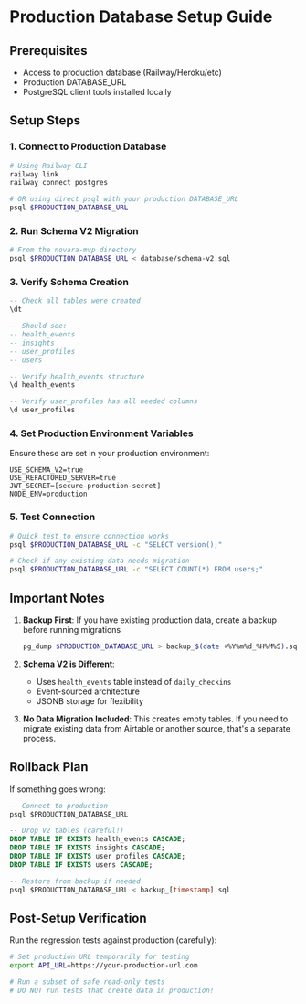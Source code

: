 # Production Database Setup Guide

## Prerequisites
- Access to production database (Railway/Heroku/etc)
- Production DATABASE_URL
- PostgreSQL client tools installed locally

## Setup Steps

### 1. Connect to Production Database
```bash
# Using Railway CLI
railway link
railway connect postgres

# OR using direct psql with your production DATABASE_URL
psql $PRODUCTION_DATABASE_URL
```

### 2. Run Schema V2 Migration
```bash
# From the novara-mvp directory
psql $PRODUCTION_DATABASE_URL < database/schema-v2.sql
```

### 3. Verify Schema Creation
```sql
-- Check all tables were created
\dt

-- Should see:
-- health_events
-- insights  
-- user_profiles
-- users

-- Verify health_events structure
\d health_events

-- Verify user_profiles has all needed columns
\d user_profiles
```

### 4. Set Production Environment Variables
Ensure these are set in your production environment:
```
USE_SCHEMA_V2=true
USE_REFACTORED_SERVER=true
JWT_SECRET=[secure-production-secret]
NODE_ENV=production
```

### 5. Test Connection
```bash
# Quick test to ensure connection works
psql $PRODUCTION_DATABASE_URL -c "SELECT version();"

# Check if any existing data needs migration
psql $PRODUCTION_DATABASE_URL -c "SELECT COUNT(*) FROM users;"
```

## Important Notes

1. **Backup First**: If you have existing production data, create a backup before running migrations
   ```bash
   pg_dump $PRODUCTION_DATABASE_URL > backup_$(date +%Y%m%d_%H%M%S).sql
   ```

2. **Schema V2 is Different**: 
   - Uses `health_events` table instead of `daily_checkins`
   - Event-sourced architecture
   - JSONB storage for flexibility

3. **No Data Migration Included**: This creates empty tables. If you need to migrate existing data from Airtable or another source, that's a separate process.

## Rollback Plan
If something goes wrong:
```sql
-- Connect to production
psql $PRODUCTION_DATABASE_URL

-- Drop V2 tables (careful!)
DROP TABLE IF EXISTS health_events CASCADE;
DROP TABLE IF EXISTS insights CASCADE;
DROP TABLE IF EXISTS user_profiles CASCADE;
DROP TABLE IF EXISTS users CASCADE;

-- Restore from backup if needed
psql $PRODUCTION_DATABASE_URL < backup_[timestamp].sql
```

## Post-Setup Verification
Run the regression tests against production (carefully):
```bash
# Set production URL temporarily for testing
export API_URL=https://your-production-url.com

# Run a subset of safe read-only tests
# DO NOT run tests that create data in production!
```